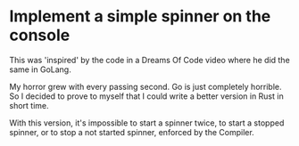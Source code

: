 # Implement a simple spinner on the console

This was 'inspired' by the code in a Dreams Of Code video where he did the same in GoLang.

My horror grew with every passing second. Go is just completely horrible. So I decided to prove to myself
that I could write a better version in Rust in short time.

With this version, it's impossible to start a spinner twice, to start a stopped spinner, or to stop a not started spinner, enforced by the Compiler.
